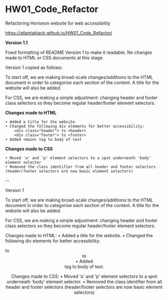 # HW01_Code_Refactor
 Refactoring Horiseon website for web accessibility 

 https://atlantablack.github.io/HW01_Code_Refactor/

**Version 1.1**

Fixed formatting of README Version 1 to make it readable. No changes made to HTML or CSS documents at this stage.

Version 1 copied as follows:

To start off, we are making broad-scale changes/additions to the HTML document in order to categorise each section of the content. A title for the website will also be added.

For CSS, we are making a simple adjustment: changing header and footer class selectors so they become regular header/footer element selectors.

**Changes made to HTML**
```
• Added a title for the website
• Changed the following div elements for better accessibility:
    <div class="header"> to <header>
    <div class="footer"> to <footer>
• Added <main> tag to body of text
```
**Changes made to CSS**
```
• Moved 'a' and 'p' element selectors to a spot underneath 'body' element selector
• Removed the class identifier from all header and footer selectors (header/footer selectors are now basic element selectors)
```
--

 Version 1

 To start off, we are making broad-scale changes/additions to the HTML document in order to categorise each section of the content. A title for the website will also be added.

For CSS, we are making a simple adjustment: changing header and footer class selectors so they become regular header/footer element selectors.

 Changes made to HTML:
 • Added a title for the website.
 • Changed the following div elements for better accessibility:
    <div class="header"> to <header>
    <div class="footer"> to <footer>
 • Added <main> tag to body of text.
 
 Changes made to CSS:
• Moved 'a' and 'p' element selectors to a spot underneath 'body' element selector.
• Removed the class identifier from all header and footer selectors (header/footer selectors are now basic element selectors)
 
